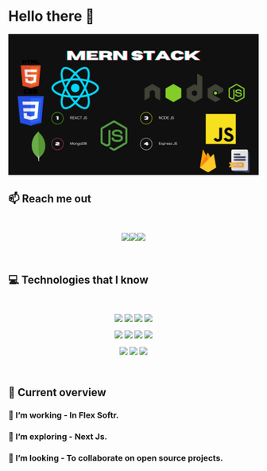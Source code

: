 # Hello there 👋


![](https://github.com/AsfaqurMec/AsfaqurMec/blob/main/do-full-stack-web-development-using-mern-stack-react-node.png)


## :mailbox: Reach me out

<br />

[<p align="center"><img height="75" src="https://github.com/mir-hussain/mir-hussain/blob/main/images/icons/Linkedin.png">](https://www.linkedin.com/in/asfaqurrahman29/)[<img height="75" src="https://github.com/mir-hussain/mir-hussain/blob/main/images/icons/Facebook.png">](https://www.facebook.com/asfaqur.rahman.735)[<img height="75" src="https://github.com/mir-hussain/mir-hussain/blob/main/images/icons/Twitter.png"> </p>]()

<br />

## :computer: Technologies that I know

<br>
<p align="center">
<img src="https://github.com/mir-hussain/mir-hussain/blob/main/images/icons/HTML.png"/>
<img src="https://github.com/mir-hussain/mir-hussain/blob/main/images/icons/css.png"/>
<img src="https://github.com/mir-hussain/mir-hussain/blob/main/images/icons/JavaScript.png"/>
<img src="https://github.com/mir-hussain/mir-hussain/blob/main/images/icons/c.png"/>

</p>
<p align="center">
<img src="https://github.com/mir-hussain/mir-hussain/blob/main/images/icons/react.png"/>
<img src="https://github.com/mir-hussain/mir-hussain/blob/main/images/icons/tailwind.png"/>
<img src="https://github.com/mir-hussain/mir-hussain/blob/main/images/icons/Bootsrap.png"/>
<img src="https://github.com/mir-hussain/mir-hussain/blob/main/images/icons/firebase.png"/>
</p>
<p align="center">
<img src="https://github.com/mir-hussain/mir-hussain/blob/main/images/icons/node.png"/>
<img src="https://github.com/mir-hussain/mir-hussain/blob/main/images/icons/express.png"/>
<img src="https://github.com/mir-hussain/mir-hussain/blob/main/images/icons/mongo.png"/>
</p><br/>

## :eyes: Current overview



### 🔭 I’m working - In Flex Softr. 
### 🌱 I’m exploring - Next Js. 
### 👯 I’m looking - To collaborate on open source projects. 



<br />

